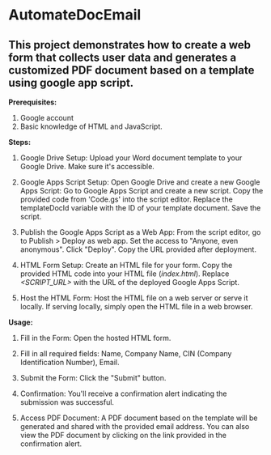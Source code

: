 # AutomateDocEmail
## This project demonstrates how to create a web form that collects user data and generates a customized PDF document based on a template using google app script.

**Prerequisites:**
1. Google account
2. Basic knowledge of HTML and JavaScript.

**Steps:**
1. Google Drive Setup:
Upload your Word document template to your Google Drive. Make sure it's accessible.

2. Google Apps Script Setup:
Open Google Drive and create a new Google Apps Script:
Go to Google Apps Script and create a new script.
Copy the provided code from 'Code.gs' into the script editor.
Replace the templateDocId variable with the ID of your template document.
Save the script.

3. Publish the Google Apps Script as a Web App:
From the script editor, go to Publish > Deploy as web app.
Set the access to "Anyone, even anonymous".
Click "Deploy".
Copy the URL provided after deployment.

4. HTML Form Setup:
Create an HTML file for your form.
Copy the provided HTML code into your HTML file (*index.html*).
Replace *<SCRIPT_URL>* with the URL of the deployed Google Apps Script.

5. Host the HTML Form:
Host the HTML file on a web server or serve it locally.
If serving locally, simply open the HTML file in a web browser.

**Usage:**
1. Fill in the Form:
   Open the hosted HTML form.

2. Fill in all required fields:
   Name, Company Name, CIN (Company Identification Number), Email.

3. Submit the Form:
   Click the "Submit" button.

4. Confirmation:
   You'll receive a confirmation alert indicating the submission was successful.

5. Access PDF Document:
   A PDF document based on the template will be generated and shared with the provided email address.
   You can also view the PDF document by clicking on the link provided in the confirmation alert.

